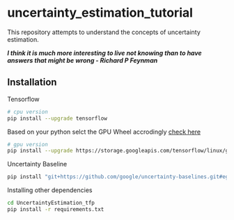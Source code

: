 # uncertainty_estimation_tutorial
This repository attempts to understand the concepts of uncertainty estimation.

***I think it is much more interesting to live not knowing than to have answers that might be wrong - Richard P Feynman***

## Installation

Tensorflow
```bash
# cpu version 
pip install --upgrade tensorflow
```
Based on your python selct the GPU Wheel accrodingly [check here](https://www.tensorflow.org/install/pip)
```bash
# gpu version
pip install --upgrade https://storage.googleapis.com/tensorflow/linux/gpu/tensorflow_gpu-2.8.0-cp37-cp37m-manylinux2010_x86_64.whl
```
Uncertainty Baseline
```bash
pip install "git+https://github.com/google/uncertainty-baselines.git#egg=uncertainty_baselines"
```
Installing other dependencies
```bash
cd UncertaintyEstimation_tfp
pip install -r requirements.txt
```
